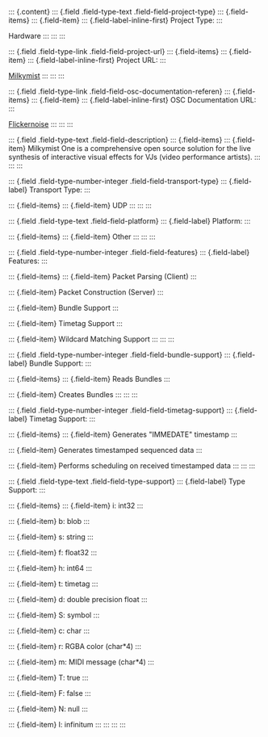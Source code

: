 ::: {.content}
::: {.field .field-type-text .field-field-project-type}
::: {.field-items}
::: {.field-item}
::: {.field-label-inline-first}
Project Type:
:::

Hardware
:::
:::
:::

::: {.field .field-type-link .field-field-project-url}
::: {.field-items}
::: {.field-item}
::: {.field-label-inline-first}
Project URL:
:::

[Milkymist](http://www.milkymist.org/)
:::
:::
:::

::: {.field .field-type-link .field-field-osc-documentation-referen}
::: {.field-items}
::: {.field-item}
::: {.field-label-inline-first}
OSC Documentation URL:
:::

[Flickernoise](http://www.milkymist.org/flickernoise.html)
:::
:::
:::

::: {.field .field-type-text .field-field-description}
::: {.field-items}
::: {.field-item}
Milkymist One is a comprehensive open source solution for the live
synthesis of interactive visual effects for VJs (video performance
artists).
:::
:::
:::

::: {.field .field-type-number-integer .field-field-transport-type}
::: {.field-label}
Transport Type:
:::

::: {.field-items}
::: {.field-item}
UDP
:::
:::
:::

::: {.field .field-type-text .field-field-platform}
::: {.field-label}
Platform:
:::

::: {.field-items}
::: {.field-item}
Other
:::
:::
:::

::: {.field .field-type-number-integer .field-field-features}
::: {.field-label}
Features:
:::

::: {.field-items}
::: {.field-item}
Packet Parsing (Client)
:::

::: {.field-item}
Packet Construction (Server)
:::

::: {.field-item}
Bundle Support
:::

::: {.field-item}
Timetag Support
:::

::: {.field-item}
Wildcard Matching Support
:::
:::
:::

::: {.field .field-type-number-integer .field-field-bundle-support}
::: {.field-label}
Bundle Support:
:::

::: {.field-items}
::: {.field-item}
Reads Bundles
:::

::: {.field-item}
Creates Bundles
:::
:::
:::

::: {.field .field-type-number-integer .field-field-timetag-support}
::: {.field-label}
Timetag Support:
:::

::: {.field-items}
::: {.field-item}
Generates \"IMMEDATE\" timestamp
:::

::: {.field-item}
Generates timestamped sequenced data
:::

::: {.field-item}
Performs scheduling on received timestamped data
:::
:::
:::

::: {.field .field-type-text .field-field-type-support}
::: {.field-label}
Type Support:
:::

::: {.field-items}
::: {.field-item}
i: int32
:::

::: {.field-item}
b: blob
:::

::: {.field-item}
s: string
:::

::: {.field-item}
f: float32
:::

::: {.field-item}
h: int64
:::

::: {.field-item}
t: timetag
:::

::: {.field-item}
d: double precision float
:::

::: {.field-item}
S: symbol
:::

::: {.field-item}
c: char
:::

::: {.field-item}
r: RGBA color (char\*4)
:::

::: {.field-item}
m: MIDI message (char\*4)
:::

::: {.field-item}
T: true
:::

::: {.field-item}
F: false
:::

::: {.field-item}
N: null
:::

::: {.field-item}
I: infinitum
:::
:::
:::
:::
